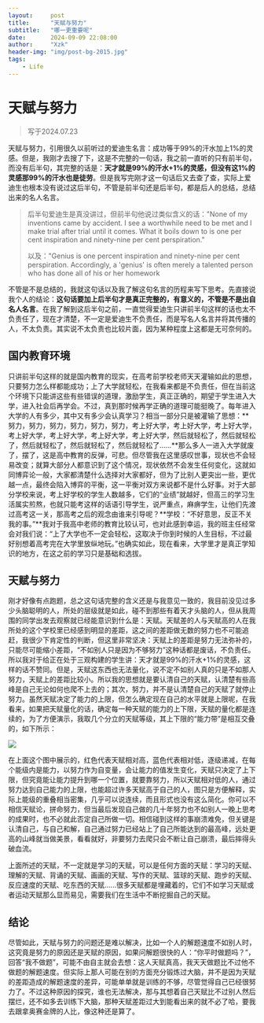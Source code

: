 ```yaml
---
layout:     post
title:      "天赋与努力"
subtitle:   "哪一更重要呢"
date:       2024-09-09 22:08:00
author:     "Xzk"
header-img: "img/post-bg-2015.jpg"
tags:
    - Life
---
```


# 天赋与努力

> 写于2024.07.23

天赋与努力，引用很久以前听过的爱迪生名言：成功等于99%的汗水加上1%的灵感。但是，我刚才去搜了下，这是不完整的一句话，我之前一直听的只有前半句，而没有后半句，其完整的话是：**天才就是99%的汗水+1%的灵感，但没有这1%的灵感那99%的汗水也是徒劳**。但是我写完刚才这一句话后又去查了查，实际上爱迪生也根本没有说过这后半句，不管是前半句还是后半句，都是后人的总结，总结出来的名人名言。

>后半句爱迪生是真没讲过，但前半句他说过类似含义的话："None of my inventions came by accident. I see a worthwhile need to be met and I make trial after trial until it comes. What it boils down to is one per cent inspiration and ninety-nine per cent perspiration."
>
>以及："Genius is one percent inspiration and ninety-nine per cent perspiration. Accordingly, a 'genius' is often merely a talented person who has done all of his or her homework

不管是不是总结的，我就这句话以及我了解这句名言的历程来写下思考。先直接说我个人的结论：**这句话要加上后半句才是真正完整的，有意义的，不管是不是出自名人名言**。在我了解到这后半句之前，一直觉得爱迪生只讲前半句这样的话也太不负责任了，现在才清楚，不一定是爱迪生不负责任，而是写名人名言并将其传播的人，不太负责。其实说不太负责也比较片面，因为某种程度上这都是无可奈何的。

## 国内教育环境

只讲前半句这样的就是国内教育的现实，在高考前学校老师天天灌输如此的思想，只要努力怎么样都能成功；上了大学就轻松，在我看来都是不负责任，但在当前这个环境下只能讲这些有些错误的道理，激励学生，真正正确的，期望于学生进入大学，进入社会后再学会。不过，真到那时候再学正确的道理可能挺晚了。每年进入大学的人有多少，其中又有多少会认真学习？相当一部分只是被灌输了思想：**努力，努力，努力，努力，努力，努力，考上好大学，考上好大学，考上好大学，考上好大学，考上好大学，考上好大学，考上好大学，然后就轻松了，然后就轻松了，然后就轻松了，然后就轻松了，然后就轻松了……**那么多人一进入大学就废了，摆了，这是高中教育的反弹，可悲。但尽管我在这里感叹世事，现状也不会轻易改变；就算大部分人都意识到了这个情况，现状依然不会发生任何变化，这就如同博弈论一般，大家都清楚什么选择对大家都好，但为了比别人更突出一些，更优越一点，最终会陷入博弈的平衡，这一平衡对双方来说都不是什么好事。对于大部分学校来说，考上好学校的学生人数越多，它们的“业绩”就越好，但高三的学习生活属实煎熬，也就只能考这样的话语引导学生，说严重点，麻痹学生，让他们先渡过高考这一关，那高考之后的观念由谁来引导呢？**学校：“不好意思，反正不关我的事。”**我对于我高中老师的教育比较认可，也对此感到幸运，我的班主任经常会对我们说：“上了大学也不一定会轻松，这取决于你到时候的人生目标，不过最好别想着高考完在大学里放纵地玩。”也确实如此，现在看来，大学里才是真正学知识的地方，在这之前的学习只是基础和选拔。

## 天赋与努力

刚才好像有点跑题，总之这句话完整的含义还是与我意见一致的，我目前没见过多少头脑聪明的人，所处的层级就是如此，碰不到那些有着天才头脑的人，但从我周围的同学出发去观察就已经能意识到什么是：天赋。天赋差的人与天赋高的人在我所处的这个学校里已经感到明显的差距，这之间的差距做无数的努力也不可能追赶，我很少下肯定性的判断，但这里非常坚决：天赋上的差距是努力无法弥补的，只能尽可能缩小差距，“不如别人只是因为不够努力”这种话都是废话，不负责任。所以我对于给正在处于三观构建的学生讲：天才就是99%的汗水+1%的灵感，这样的话不赞同。但是，天赋这东西也无法量化，说不定不如别人真的只是不如那人努力，天赋上的差距比较小。所以我的思想就是要认清自己的天赋，认清楚有些高峰是自己无论如何也爬不上去的；其次，努力，并不是认清楚自己的天赋了就停止努力。虽然天赋决定了能力的上限，但怎么确定现在自己的水平就是上限呢，在我看来，如果把天赋量化的话，确定每一种天赋的能力的上下限，天赋的量化都是连续的，为了方便演示，我取几个分立的天赋等级，其上下限的“能力带”是相互交叠的，如下所示：

![](https://gitee.com/xzk-xu-zekun/typora_images/raw/master/images/talent.png)

在上面这个图中展示的，红色代表天赋相对高，蓝色代表相对低，逐级递减，在每个能级内是能力，以努力作为自变量，会让能力的值发生变化，天赋只决定了上下限，但究竟能让能力提升到哪一个位置，就要靠努力，所以天赋相对低的人，通过努力达到自己能力的上限，也能超过许多天赋高于自己的人，图只是方便解释，实际上能级的重叠相当密集，几乎可以说连续，而且形式也没有这么简化。你可以不相信天赋论，拼命努力，但当最后发现自己做的几十年努力也不如别人一晚上思考的成果时，也不必就此否定自己所做一切。相信碰到这样的事崩溃难免，但关键是认清自己，与自己和解，自己通过努力已经站上了自己所能达到的最高峰，远处更高的山峰就当做美景，看看就好，非要努力去爬只会不断让自己崩溃，最后摔得头破血流。

上面所述的天赋，不一定就是学习的天赋，可以是任何方面的天赋：学习的天赋、理解的天赋、背诵的天赋、画画的天赋、写作的天赋、篮球的天赋、跑步的天赋、反应速度的天赋、吃东西的天赋......很多天赋都是埋藏着的，它们不如学习天赋或者运动天赋那么显而易见，需要我们在生活中不断挖掘自己的天赋。

## 结论

尽管如此，天赋与努力的问题还是难以解决，比如一个人的解题速度不如别人时，这究竟是努力的原因还是天赋的原因，如果问解题很快的人：“你平时做题吗？”，回答“我不做题”，可能不由自主就会去想：这人天赋真高，我天天做题比不过他不做题的解题速度。但实际上那人可能在别的方面充分锻炼过大脑，并不是因为天赋的差距造成的解题速度的差异，可能单单就是训练的不够，尽管觉得自己已经很努力了。不过这种原因的探究，谁也无法解决，那与其想着自己天赋比不过别人然后摆烂，还不如多去训练下大脑，那种天赋差距过大到能看出来的就不必了哈，要我去跟拿奥赛金牌的人比，像这种还是算了。